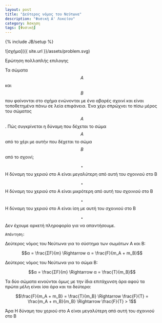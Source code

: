 ```yaml
---
layout: post
title: "Δεύτερος νόμος του Νεύτωνα"
description: "Φυσική Α' Λυκείου"
category: Άσκηση
tags: [Φυσική]
---
```

{% include JB/setup %}

![σχήμα]({{ site.url }}/assets/problem.svg) 


Ερώτηση πολλαπλής επιλογης

 Τα σώματα $$Α$$ και $$Β$$ που φαίνονται στο σχήμα ενώνονται με ένα αβαρές σχοινί και είναι τοποθετημένα πάνω σε λεία επιφάνεια. Ένα χέρι σπρώχνει το πίσω μέρος του σώματος $$Α$$. Πώς συγκρίνεται η δύναμη που δέχεται το σώμα $$Α$$ από το χέρι με αυτήν που δέχεται το σώμα $$Β$$ από το σχοινί;

 $$ \star $$ Η δύναμη του χεριού στο Α είναι μεγαλύτερη από αυτή του σχοινιού στο Β


 $$ \star $$ Η δύναμη του χεριού στο Α είναι μικρότερη από αυτή του σχοινιού στο Β


 $$ \star $$ Η δύναμη του χεριού στο Α είναι ίση με αυτή του σχοινιού στο Β


 $$ \star $$ Δεν έχουμε αρκετή πληροφορία για να απαντήσουμε.


`Απάντηση:`

Δεύτερος νόμος του Νεύτωνα για το σύστημα των σωμάτων Α και Β:

$$α = \frac{ΣF}{m} \Rightarrow α = \frac{F}{m_A + m_B}$$

Δεύτερος νόμος του Νεύτωνα για το σώμα Β:

$$α = \frac{ΣF}{m} \Rightarrow α = \frac{T}{m_B}$$

Τα δύο σώματα κινούνται όμως με την ίδια επιτάχυνση άρα αφού τα πρώτα μέλη είναι ίσα άρα και τα δεύτερα:

$$\frac{F}{m_A + m_B} = \frac{T}{m_B} \Rightarrow \frac{F}{T} = \frac{m_A + m_B}{m_B} \Rightarrow \frac{F}{T} > 1$$

Άρα Η δύναμη του χεριού στο Α είναι μεγαλύτερη από αυτή του σχοινιού στο Β

